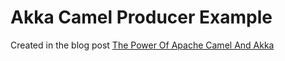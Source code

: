 # Akka Camel Producer Example

Created in the blog post [The Power Of Apache Camel And Akka](http://jtescher.github.io/the-power-of-apache-camel-and-akka)
